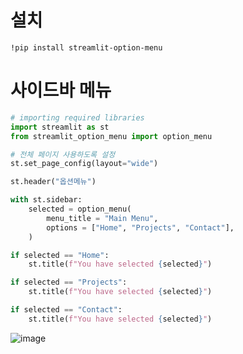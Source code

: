 # 설치
```
!pip install streamlit-option-menu

```

# 사이드바 메뉴
```python
# importing required libraries
import streamlit as st
from streamlit_option_menu import option_menu

# 전체 페이지 사용하도록 설정
st.set_page_config(layout="wide")

st.header("옵션메뉴")

with st.sidebar:
    selected = option_menu(
        menu_title = "Main Menu",
        options = ["Home", "Projects", "Contact"],
    )

if selected == "Home":
    st.title(f"You have selected {selected}")

if selected == "Projects":
    st.title(f"You have selected {selected}")

if selected == "Contact":
    st.title(f"You have selected {selected}")

```

![image](https://user-images.githubusercontent.com/102650331/169638291-82312c31-b1cc-43b2-b0e4-3a790c2e70ab.png)


